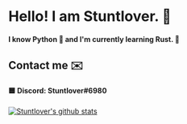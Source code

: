# Hello! I am Stuntlover. 👋
#### I know Python 🐍 and I'm currently learning Rust. 🦀

## Contact me ✉️
#### 🟦 Discord: Stuntlover#6980

[![Stuntlover's github stats](https://github-readme-stats.vercel.app/api?username=Stuntlover-TM)](https://github.com/Stuntlover-TM/github-readme-stats)
